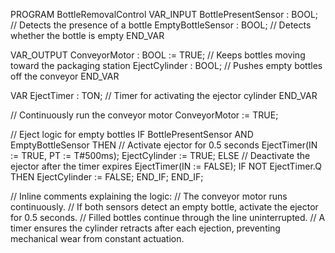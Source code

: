 PROGRAM BottleRemovalControl
VAR_INPUT
    BottlePresentSensor : BOOL; // Detects the presence of a bottle
    EmptyBottleSensor : BOOL;   // Detects whether the bottle is empty
END_VAR

VAR_OUTPUT
    ConveyorMotor : BOOL := TRUE; // Keeps bottles moving toward the packaging station
    EjectCylinder : BOOL;        // Pushes empty bottles off the conveyor
END_VAR

VAR
    EjectTimer : TON;            // Timer for activating the ejector cylinder
END_VAR

// Continuously run the conveyor motor
ConveyorMotor := TRUE;

// Eject logic for empty bottles
IF BottlePresentSensor AND EmptyBottleSensor THEN
    // Activate ejector for 0.5 seconds
    EjectTimer(IN := TRUE, PT := T#500ms);
    EjectCylinder := TRUE;
ELSE
    // Deactivate the ejector after the timer expires
    EjectTimer(IN := FALSE);
    IF NOT EjectTimer.Q THEN
        EjectCylinder := FALSE;
    END_IF;
END_IF;

// Inline comments explaining the logic:
// The conveyor motor runs continuously.
// If both sensors detect an empty bottle, activate the ejector for 0.5 seconds.
// Filled bottles continue through the line uninterrupted.
// A timer ensures the cylinder retracts after each ejection, preventing mechanical wear from constant actuation.



